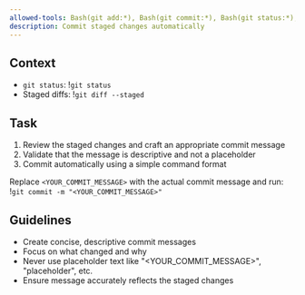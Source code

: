 ```yaml
---
allowed-tools: Bash(git add:*), Bash(git commit:*), Bash(git status:*), Bash(git diff:*)
description: Commit staged changes automatically
---
```


## Context
- `git status`: !`git status`
- Staged diffs: !`git diff --staged`

## Task
1. Review the staged changes and craft an appropriate commit message
2. Validate that the message is descriptive and not a placeholder
3. Commit automatically using a simple command format

Replace `<YOUR_COMMIT_MESSAGE>` with the actual commit message and run:
!`git commit -m "<YOUR_COMMIT_MESSAGE>"`

## Guidelines
- Create concise, descriptive commit messages
- Focus on what changed and why
- Never use placeholder text like "<YOUR_COMMIT_MESSAGE>", "placeholder", etc.
- Ensure message accurately reflects the staged changes
